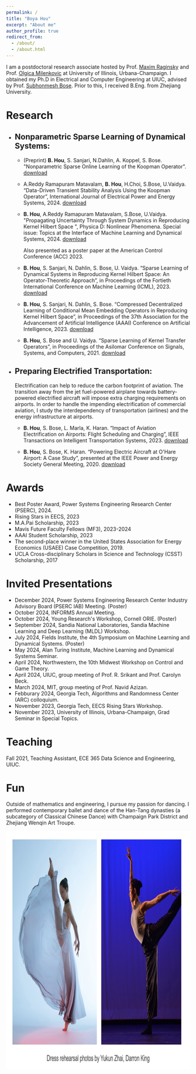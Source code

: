 ```yaml
---
permalink: /
title: "Boya Hou"
excerpt: "About me"
author_profile: true
redirect_from: 
  - /about/
  - /about.html
---
```



I am a postdoctoral research associate hosted by Prof. [Maxim Raginsky](https://maxim.ece.illinois.edu/) and Prof. [Olgica Milenkovic](https://publish.illinois.edu/milenkovic/) at University of Illinois, Urbana-Champaign. I obtained my Ph.D in Electrical and Computer Engineering at UIUC, advised by Prof. [Subhonmesh Bose](http://boses.ece.illinois.edu/). Prior to this, I received B.Eng. from Zhejiang University. 


# Research

- ## Nonparametric Sparse Learning of Dynamical Systems:

  - (Preprint) **B. Hou**, S. Sanjari, N.Dahlin, A. Koppel, S. Bose. "Nonparametric Sparse Online Learning of the Koopman Operator". [download](https://arxiv.org/pdf/2501.16489)
    
  - A.Reddy Ramapuram Matavalam, **B. Hou**, H.Choi, S.Bose, U.Vaidya. “Data-Driven Transient Stability Analysis Using the Koopman Operator”, International Journal of Electrical Power and Energy Systems, 2024. [download](https://authors.elsevier.com/sd/article/S0142-0615(24)00530-1) 

  - **B. Hou**, A.Reddy Ramapuram Matavalam, S.Bose, U.Vaidya. "Propagating Uncertainty Through System Dynamics in Reproducing Kernel Hilbert Space ", Physica D: Nonlinear Phenomena. Special issue: Topics at the Interface of Machine Learning and Dynamical Systems, 2024. [download](https://doi.org/10.1016/j.physd.2024.134168)
 
     Also presented as a poster paper at the American Control Conference (ACC) 2023.
 
  - **B. Hou**, S. Sanjari, N. Dahlin, S. Bose, U. Vaidya. “Sparse Learning of Dynamical Systems in Reproducing Kernel Hilbert Space: An Operator-Theoretic Approach”, in Proceedings of the Fortieth International Conference on Machine Learning (ICML), 2023. [download](https://proceedings.mlr.press/v202/hou23c.html)

  - **B. Hou**, S. Sanjari, N. Dahlin, S. Bose. “Compressed Decentralized Learning of Conditional Mean Embedding Operators in Reproducing Kernel Hilbert Space”, in Proceedings of the 37th Association for the Advancement of Artificial Intelligence (AAAI) Conference on Artificial Intelligence, 2023. [download](https://ojs.aaai.org/index.php/AAAI/article/view/25956) 
    
  - **B. Hou**, S. Bose and U. Vaidya. “Sparse Learning of Kernel Transfer Operators”, in Proceedings of the Asilomar Conference on Signals, Systems, and Computers, 2021. [download](https://ieeexplore.ieee.org/abstract/document/9723412)
 

- ## Preparing Electrified Transportation:
   Electrification can help to reduce the carbon footprint of aviation. The transition away from the jet fuel-powered airplane towards battery-powered electrified aircraft will impose extra charging requirements on airports. In order to handle the impending electrification of commercial aviation, I study the interdependency of transportation (airlines) and the energy infrastructure at airports.

  - **B. Hou**, S. Bose, L. Marla, K. Haran. “Impact of Aviation Electrification on Airports: Flight Scheduling and Charging”, IEEE Transactions on Intelligent Transportation Systems, 2023. [download](https://ieeexplore.ieee.org/stamp/stamp.jsp?arnumber=10296862)
    

  - **B. Hou**, S. Bose, K. Haran. “Powering Electric Aircraft at O'Hare Airport: A Case Study”, presented at the IEEE Power and Energy Society General Meeting, 2020. [download](https://ieeexplore.ieee.org/abstract/document/9281871)
   

# Awards
- Best Poster Award, Power Systems Engineering Research Center (PSERC), 2024.
- Rising Stars in EECS, 2023
- M.A.Pai Scholarship, 2023
-	Mavis Future Faculty Fellows (MF3), 2023-2024
- AAAI Student Scholarship, 2023
- The second-place winner in the United States Association for Energy Economics (USAEE) Case Competition, 2019.
- UCLA Cross-disciplinary Scholars in Science and Technology (CSST) Scholarship, 2017

# Invited Presentations
- December 2024, Power Systems Engineering Research Center Industry Advisory Board (PSERC IAB) Meeting. (Poster)
- October 2024, INFORMS Annual Meeting.
- October 2024, Young Research's Workshop, Cornell ORIE. (Poster)
- September 2024, Sandia National Laboratories, Sandia Machine Learning and Deep Learning (MLDL) Workshop.
- July 2024, Fields Institute, the 4th Symposium on Machine Learning and Dynamical Systems. (Poster)
- May 2024, Alan Turing Institute, Machine Learning and Dynamical Systems Seminar.
- April 2024, Northwestern, the 10th Midwest Workshop on Control and Game Theory.
- April 2024, UIUC, group meeting of Prof. R. Srikant and Prof. Carolyn Beck.
- March 2024, MIT, group meeting of Prof. Navid Azizan.          				
- Febburary 2024, Georgia Tech, Algorithms and Randomness Center (ARC) colloquium. 
- November 2023, Georgia Tech, EECS Rising Stars Workshop.
- November 2023, University of Illinois, Urbana-Champaign, Grad Seminar in Special Topics.


# Teaching
Fall 2021, Teaching Assistant, ECE 365 Data Science and Engineering, UIUC.

# Fun
Outside of mathematics and engineering, I pursue my passion for dancing. I performed contemporary ballet and dance of the Han-Tang dynasties (a subcategory of Classical Chinese Dance) with Champaign Park District and Zhejiang Wenqin Art Troupe. 

<img src="../assets/dance.jpeg" title="Photo by Darren King." width="650" height="650"  >






